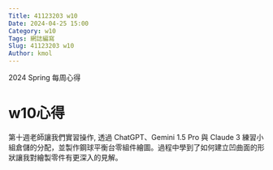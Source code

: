 ```yaml
---
Title: 41123203 w10
Date: 2024-04-25 15:00
Category: w10
Tags: 網誌編寫
Slug: 41123203 w10
Author: kmol
---
```


2024 Spring 每周心得

<!-- PELICAN_END_SUMMARY -->

# w10心得
第十週老師讓我們實習操作, 透過 ChatGPT、Gemini 1.5 Pro 與 Claude 3 練習小組倉儲的分配，並製作鋼球平衡台零組件繪圖。過程中學到了如何建立凹曲面的形狀讓我對繪製零件有更深入的見解。